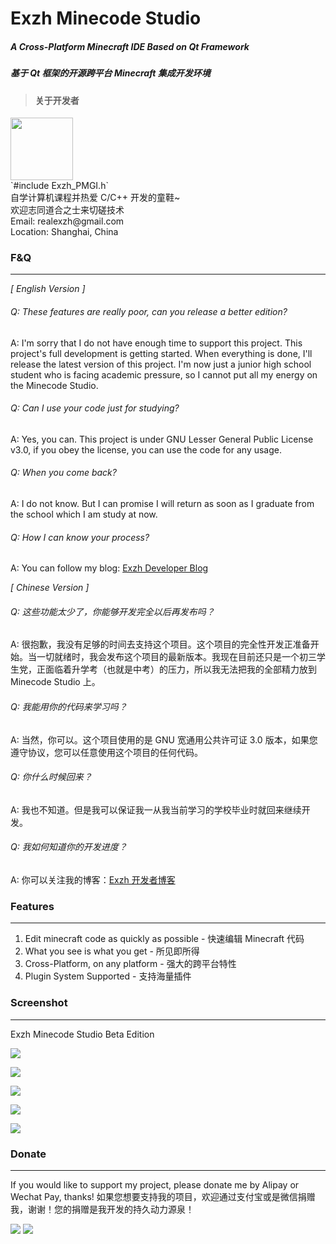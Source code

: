 # Exzh Minecode Studio
##### A Cross-Platform Minecraft IDE Based on Qt Framework
##### 基于 Qt 框架的开源跨平台 Minecraft 集成开发环境

>#### 关于开发者
<div><img src="https://upload.cc/i1/2018/12/09/ZbJyP9.png" hieght = "164" width = "100"/>
<div>
`#include Exzh_PMGI.h`<br>
自学计算机课程并热爱 C/C++ 开发的童鞋~<br>
欢迎志同道合之士来切磋技术<br>
Email: realexzh@gmail.com<br>
Location: Shanghai, China<br>
</div>
</div>

### F&Q
------------
*[ English Version ]*
###### Q: These features are really poor, can you release a better edition?
A: I'm sorry that I do not have enough time to support this project. This project's full development is getting started. When everything is done, I'll release the latest version of this project. I'm now just a junior high school student who is facing academic pressure, so I cannot put all my energy on the Minecode Studio.

###### Q: Can I use your code just for studying?
A: Yes, you can. This project is under GNU Lesser General Public License v3.0, if you obey the license, you can use the code for any usage.

###### Q: When you come back?
A: I do not know. But I can promise I will return as soon as I graduate from the school which I am study at now.

###### Q: How I can know your process?
A: You can follow my blog: [Exzh Developer Blog](https://www.cnblogs.com/exzhpmgi/ "Exzh Developer Blog")


*[ Chinese Version ]*
###### Q: 这些功能太少了，你能够开发完全以后再发布吗？
A: 很抱歉，我没有足够的时间去支持这个项目。这个项目的完全性开发正准备开始。当一切就绪时，我会发布这个项目的最新版本。我现在目前还只是一个初三学生党，正面临着升学考（也就是中考）的压力，所以我无法把我的全部精力放到 Minecode Studio 上。

###### Q: 我能用你的代码来学习吗？
A: 当然，你可以。这个项目使用的是 GNU 宽通用公共许可证 3.0 版本，如果您遵守协议，您可以任意使用这个项目的任何代码。

###### Q: 你什么时候回来？
A: 我也不知道。但是我可以保证我一从我当前学习的学校毕业时就回来继续开发。

###### Q: 我如何知道你的开发进度？
A: 你可以关注我的博客：[Exzh 开发者博客](https://www.cnblogs.com/exzhpmgi/ "Exzh 开发者博客")


### Features
------------
1. Edit minecraft code as quickly as possible - 快速编辑 Minecraft 代码
2. What you see is what you get - 所见即所得
3. Cross-Platform, on any platform - 强大的跨平台特性
4. Plugin System Supported - 支持海量插件

### Screenshot
------------
Exzh Minecode Studio Beta Edition
 
![](https://upload.cc/i1/2018/08/21/3LZTpV.png)
 
![](https://upload.cc/i1/2018/08/21/UiG6R8.png)
 
![](https://upload.cc/i1/2018/08/21/tzbGed.png)
 
![](https://upload.cc/i1/2018/08/21/JIQixH.png)
 
![](https://upload.cc/i1/2018/08/21/941xZC.png)

### Donate
------------
If you would like to support my project, please donate me by Alipay or Wechat Pay, thanks!
如果您想要支持我的项目，欢迎通过支付宝或是微信捐赠我，谢谢！您的捐赠是我开发的持久动力源泉！

![](https://upload.cc/i1/2018/12/09/GECQZ1.jpg)
![](https://upload.cc/i1/2018/12/09/EBZQnT.png)
